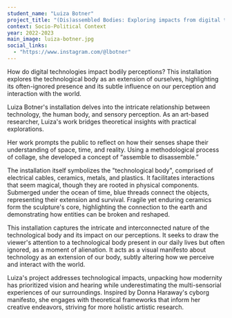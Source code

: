 ```yaml
---
student_name: "Luiza Botner"
project_title: "(Dis)assembled Bodies: Exploring impacts from digital technologies in our perceptions. "
context: Socio-Political Context
year: 2022-2023
main_image: luiza-botner.jpg
social_links:
  - "https://www.instagram.com/@lbotner"
---
```

How do digital technologies impact bodily perceptions? This installation explores the technological body as an extension of ourselves, highlighting its often-ignored presence and its subtle influence on our perception and interaction with the world.

Luiza Botner's installation delves into the intricate relationship between technology, the human body, and sensory perception. As an art-based researcher, Luiza's work bridges theoretical insights with practical explorations.

Her work prompts the public to reflect on how their senses shape their understanding of space, time, and reality. Using a methodological process of collage, she developed a concept of “assemble to disassemble.” 

The installation itself symbolizes the "technological body", comprised of electrical cables, ceramics, metals, and plastics. It facilitates interactions that seem magical, though they are rooted in physical components. Submerged under the ocean of time, blue threads connect the objects, representing their extension and survival. Fragile yet enduring ceramics form the sculpture's core, highlighting the connection to the earth and demonstrating how entities can be broken and reshaped. 

This installation captures the intricate and interconnected nature of the technological body and its impact on our perceptions. It seeks to draw the viewer's attention to a technological body present in our daily lives but often ignored, as a moment of alienation. It acts as a visual manifesto about technology as an extension of our body, subtly altering how we perceive and interact with the world. 

Luiza's project addresses technological impacts, unpacking how modernity has prioritized vision and hearing while underestimating the multi-sensorial experiences of our surroundings. Inspired by Donna Haraway's cyborg manifesto, she engages with theoretical frameworks that inform her creative endeavors, striving for more holistic artistic research. 